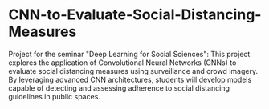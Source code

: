 # CNN-to-Evaluate-Social-Distancing-Measures
Project for the seminar "Deep Learning for Social Sciences": This project explores the application of Convolutional Neural Networks (CNNs) to evaluate social distancing measures using surveillance and crowd imagery. By leveraging advanced CNN architectures, students will develop models capable of detecting and assessing adherence to social distancing guidelines in public spaces.
